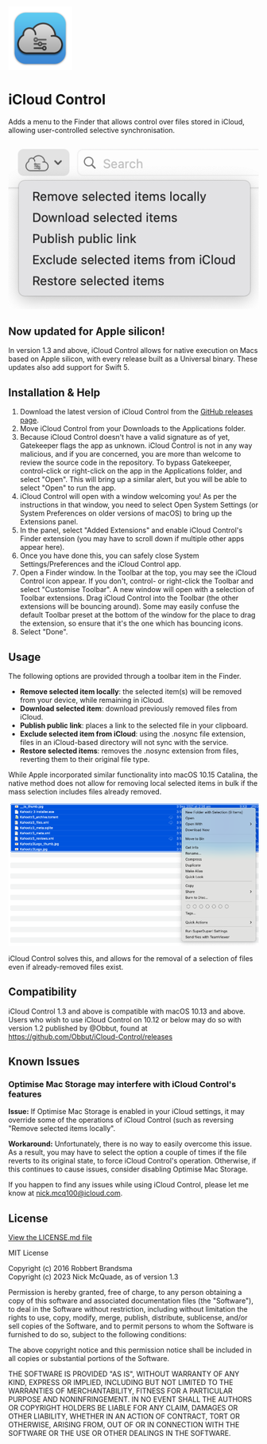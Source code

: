 ![](iCloudControl/Assets.xcassets/AppIcon.appiconset/iCloud-Control-1.4.0.1-Icon-128.png)
# iCloud Control

Adds a menu to the Finder that allows control over files stored in iCloud, allowing user-controlled selective synchronisation.

![](Docs/1.4-Extension-Menu.png)

## Now updated for Apple silicon!
In version 1.3 and above, iCloud Control allows for native execution on Macs based on Apple silicon, with every release built as a Universal binary. These updates also add support for Swift 5.

## Installation & Help

1. Download the latest version of iCloud Control from the [GitHub releases page](https://github.com/Njmcq/iCloud-Control/releases/latest).
2. Move iCloud Control from your Downloads to the Applications folder.
3. Because iCloud Control doesn't have a valid signature as of yet, Gatekeeper flags the app as unknown. iCloud Control is not in any way malicious, and if you are concerned, you are more than welcome to review the source code in the repository. To bypass Gatekeeper, control-click or right-click on the app in the Applications folder, and select "Open". This will bring up a similar alert, but you will be able to select "Open" to run the app.
4. iCloud Control will open with a window welcoming you! As per the instructions in that window, you need to select Open System Settings (or System Preferences on older versions of macOS) to bring up the Extensions panel.
5. In the panel, select "Added Extensions" and enable iCloud Control's Finder extension (you may have to scroll down if multiple other apps appear here).
6. Once you have done this, you can safely close System Settings/Preferences and the iCloud Control app.
7. Open a Finder window. In the Toolbar at the top, you may see the iCloud Control icon appear. If you don't, control- or right-click the Toolbar and select "Customise Toolbar". A new window will open with a selection of Toolbar extensions. Drag iCloud Control into the Toolbar (the other extensions will be bouncing around). Some may easily confuse the default Toolbar preset at the bottom of the window for the place to drag the extension, so ensure that it's the one which has bouncing icons.
8. Select "Done".

## Usage

The following options are provided through a toolbar item in the Finder.

- **Remove selected item locally**: the selected item(s) will be removed from your device, while remaining in iCloud.
- **Download selected item**: download previously removed files from iCloud.
- **Publish public link**: places a link to the selected file in your clipboard.
- **Exclude selected item from iCloud**: using the .nosync file extension, files in an iCloud-based directory will not sync with the service.
- **Restore selected items**: removes the .nosync extension from files, reverting them to their original file type.

While Apple incorporated similar functionality into macOS 10.15 Catalina, the native method does not allow for removing local selected items in bulk if the mass selection includes files already removed.

![](Docs/locally-bulked-issue.png)

iCloud Control solves this, and allows for the removal of a selection of files even if already-removed files exist.

## Compatibility

iCloud Control 1.3 and above is compatible with macOS 10.13 and above. Users who wish to use iCloud Control on 10.12 or below may do so with version 1.2 published by @Obbut, found at https://github.com/Obbut/iCloud-Control/releases

## Known Issues
### Optimise Mac Storage may interfere with iCloud Control's features
**Issue:** If Optimise Mac Storage is enabled in your iCloud settings, it may override some of the operations of iCloud Control (such as reversing "Remove selected items locally".

**Workaround:** Unfortunately, there is no way to easily overcome this issue. As a result, you may have to select the option a couple of times if the file reverts to its original state, to force iCloud Control's operation. Otherwise, if this continues to cause issues, consider disabling Optimise Mac Storage.


If you happen to find any issues while using iCloud Control, please let me know at nick.mcq100@icloud.com.

## License

[View the LICENSE.md file](https://github.com/Njmcq/iCloud-Control/blob/master/LICENSE.md)

MIT License

Copyright (c) 2016 Robbert Brandsma  
Copyright (c) 2023 Nick McQuade, as of version 1.3

Permission is hereby granted, free of charge, to any person obtaining a copy
of this software and associated documentation files (the "Software"), to deal
in the Software without restriction, including without limitation the rights
to use, copy, modify, merge, publish, distribute, sublicense, and/or sell
copies of the Software, and to permit persons to whom the Software is
furnished to do so, subject to the following conditions:

The above copyright notice and this permission notice shall be included in all
copies or substantial portions of the Software.

THE SOFTWARE IS PROVIDED "AS IS", WITHOUT WARRANTY OF ANY KIND, EXPRESS OR
IMPLIED, INCLUDING BUT NOT LIMITED TO THE WARRANTIES OF MERCHANTABILITY,
FITNESS FOR A PARTICULAR PURPOSE AND NONINFRINGEMENT. IN NO EVENT SHALL THE
AUTHORS OR COPYRIGHT HOLDERS BE LIABLE FOR ANY CLAIM, DAMAGES OR OTHER
LIABILITY, WHETHER IN AN ACTION OF CONTRACT, TORT OR OTHERWISE, ARISING FROM,
OUT OF OR IN CONNECTION WITH THE SOFTWARE OR THE USE OR OTHER DEALINGS IN THE
SOFTWARE.

